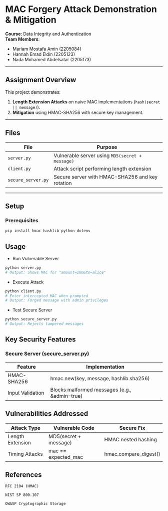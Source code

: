 # MAC Forgery Attack Demonstration & Mitigation  
**Course**: Data Integrity and Authentication  
**Team Members**:  
- Mariam Mostafa Amin (2205084)  
- Hannah Emad Eldin (2205123)  
- Nada Mohamed Abdelsatar (2205173)  

---

## Assignment Overview  
This project demonstrates:  
1. **Length Extension Attacks** on naive MAC implementations (`hash(secret || message)`).  
2. **Mitigation** using HMAC-SHA256 with secure key management.  

---

## Files  
| File | Purpose |  
|------|---------|  
| `server.py` | Vulnerable server using `MD5(secret + message)` |  
| `client.py` | Attack script performing length extension |  
| `secure_server.py` | Secure server with HMAC-SHA256 and key rotation |  

---

##  Setup  

### Prerequisites  
```bash
pip install hmac hashlib python-dotenv

```
## Usage

- Run Vulnerable Server
```bash
python server.py
# Output: Shows MAC for "amount=100&to=alice"
```
- Execute Attack
```bash
python client.py
# Enter intercepted MAC when prompted
# Output: Forged message with admin privileges
```
- Test Secure Server
```bash
python secure_server.py
# Output: Rejects tampered messages
```
## Key Security Features
### Secure Server (secure_server.py)
|Feature	     |Implementation                               |
|----------------|---------------------------------------------|       
|HMAC-SHA256	 |hmac.new(key, message, hashlib.sha256)       |
|Input Validation|Blocks malformed messages (e.g., &admin=true)|


## Vulnerabilities Addressed
|Attack Type	 |Vulnerable Code      |Secure Fix           |
|----------------|---------------------|---------------------|    	         
|Length Extension|MD5(secret + message)|HMAC nested hashing  |
|Timing Attacks	 |mac == expected_mac  |hmac.compare_digest()|


## References

    RFC 2104 (HMAC)

    NIST SP 800-107

    OWASP Cryptographic Storage
